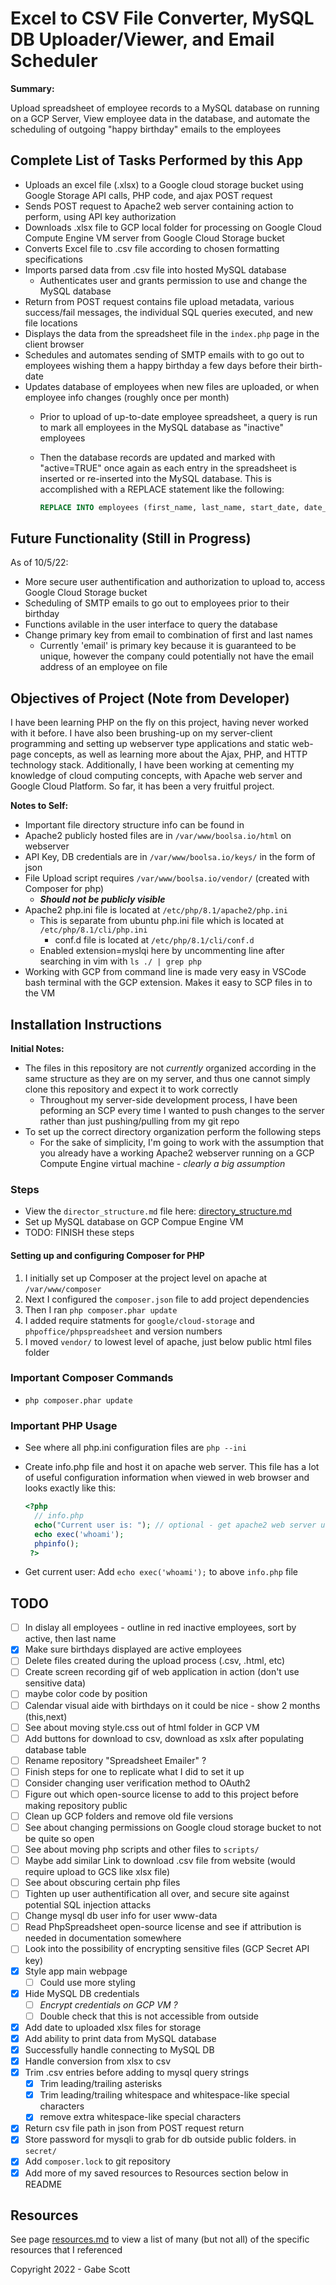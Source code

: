 # Excel to CSV File Converter, MySQL DB Uploader/Viewer, and Email Scheduler

**Summary:**

Upload spreadsheet of employee records to a MySQL database on running on a GCP Server, View employee data in the database, and automate the scheduling of outgoing "happy birthday" emails to the employees

## Complete List of Tasks Performed by this App

- Uploads an excel file (.xlsx) to a Google cloud storage bucket using Google Storage API calls, PHP code, and ajax POST request
- Sends POST request to Apache2 web server containing action to perform, using API key authorization
- Downloads .xlsx file to GCP local folder for processing on Google Cloud Compute Engine VM server from Google Cloud Storage bucket
- Converts Excel file to .csv file according to chosen formatting specifications
- Imports parsed data from .csv file into hosted MySQL database
  - Authenticates user and grants permission to use and change the MySQL database
- Return from POST request contains file upload metadata, various success/fail messages, the individual SQL queries executed, and new file locations
- Displays the data from the spreadsheet file in the ```index.php``` page in the client browser
- Schedules and automates sending of SMTP emails with to go out to employees wishing them a happy birthday a few days before their birth-date
- Updates database of employees when new files are uploaded, or when employee info changes (roughly once per month)
  - Prior to upload of up-to-date employee spreadsheet, a query is run to mark all employees in the MySQL database as "inactive" employees
  - Then the database records are updated and marked with "active=TRUE" once again as each entry in the spreadsheet is inserted or re-inserted into the MySQL database. This is accomplished with a REPLACE statement like the following:

    ```SQL
    REPLACE INTO employees (first_name, last_name, start_date, date_of_birth, address, email, phone_number, schedule, position, active) VALUES (?,?,?,?,?,?,?,?,?,?);
    
    ```

## Future Functionality (Still in Progress)

As of 10/5/22:

- More secure user authentification and authorization to upload to, access Google Cloud Storage bucket
- Scheduling of SMTP emails to go out to employees prior to their birthday
- Functions avilable in the user interface to query the database
- Change primary key from email to combination of first and last names
  - Currently 'email' is primary key because it is guaranteed to be unique, however the company could potentially not have the email address of an employee on file

## Objectives of Project (Note from Developer)

I have been learning PHP on the fly on this project, having never worked with it before. I have also been brushing-up on my server-client programming and setting up webserver type applications and static web-page concepts, as well as learning more about the Ajax, PHP, and HTTP technology stack. Additionally, I have been working at cementing my knowledge of cloud computing concepts, with Apache web server and Google Cloud Platform. So far, it has been a very fruitful project.

**Notes to Self:**

- Important file directory structure info can be found in 
- Apache2 publicly hosted files are in ```/var/www/boolsa.io/html``` on webserver
- API Key, DB credentials are in ```/var/www/boolsa.io/keys/``` in the form of json
- File Upload script requires ```/var/www/boolsa.io/vendor/``` (created with Composer for php)
  - ***Should not be publicly visible***
- Apache2 php.ini file is located at ```/etc/php/8.1/apache2/php.ini```
  - This is separate from ubuntu php.ini file which is located at ```/etc/php/8.1/cli/php.ini```
    - conf.d file is located at ```/etc/php/8.1/cli/conf.d```
  - Enabled extension=myslqi here by uncommenting line after searching in vim with ```ls ./ | grep php```
- Working with GCP from command line is made very easy in VSCode bash terminal with the GCP extension. Makes it easy to SCP files in to the VM

## Installation Instructions

**Initial Notes:**

- The files in this repository are not *currently* organized according in the same structure as they are on my server, and thus one cannot simply clone this repository and expect it to work correctly
  - Throughout my server-side development process, I have been peforming an SCP every time I wanted to push changes to the server rather than just pushing/pulling from my git repo
- To set up the correct directory organization perform the following steps
  - For the sake of simplicity, I'm going to work with the assumption that you already have a working Apache2 webserver running on a GCP Compute Engine virtual machine - *clearly a big assumption*

### Steps

- View the ```director_structure.md``` file here: [directory_structure.md](directory_structure.md)
- Set up MySQL database on GCP Compue Engine VM
- TODO: FINISH these steps

#### Setting up and configuring Composer for PHP

1. I initially set up Composer at the project level on apache at ```/var/www/composer```
2. Next I configured the ```composer.json``` file to add project dependencies
3. Then I ran ```php composer.phar update```
4. I added require statments for ```google/cloud-storage``` and ```phpoffice/phpspreadsheet``` and version numbers
5. I moved ```vendor/``` to lowest level of apache, just below public html files folder

### Important Composer Commands

- ```php composer.phar update```

### Important PHP Usage

- See where all php.ini configuration files are ```php --ini```
- Create info.php file and host it on apache web server. This file has a lot of useful configuration information when viewed in web browser and looks exactly like this:

    ```php
    <?php
      // info.php
      echo("Current user is: "); // optional - get apache2 web server user
      echo exec('whoami');
      phpinfo(); 
     ?>
    ```

- Get current user: Add ```echo exec('whoami');``` to above ```info.php``` file

## TODO

- [ ] In dislay all employees - outline in red inactive employees, sort by active, then last name
- [x] Make sure birthdays displayed are active employees
- [ ] Delete files created during the upload process (.csv, .html, etc)
- [ ] Create screen recording gif of web application in action (don't use sensitive data)
- [ ] maybe color code by position
- [ ] Calendar visual aide with birthdays on it could be nice - show 2 months (this,next)
- [ ] See about moving style.css out of html folder in GCP VM
- [ ] Add buttons for download to csv, download as xslx after populating database table
- [ ] Rename repository "Spreadsheet Emailer" ?
- [ ] Finish steps for one to replicate what I did to set it up
- [ ] Consider changing user verification method to OAuth2
- [ ] Figure out which open-source license to add to this project before making repository public
- [ ] Clean up GCP folders and remove old file versions
- [ ] See about changing permissions on Google cloud storage bucket to not be quite so open
- [ ] See about moving php scripts and other files to ```scripts/```
- [ ] Maybe add similar Link to download .csv file from website (would require upload to GCS like xlsx file)
- [ ] See about obscuring certain php files
- [ ] Tighten up user authentification all over, and secure site against potential SQL injection attacks
- [ ] Change mysql db user info for user www-data
- [ ] Read PhpSpreadsheet open-source license and see if attribution is needed in documentation somewhere
- [ ] Look into the possibility of encrypting sensitive files (GCP Secret API key)
- [x] Style app main webpage
  - [ ] Could use more styling
- [x] Hide MySQL DB credentials
  - [ ] *Encrypt credentials on GCP VM ?*
  - [ ] Double check that this is not accessible from outside
- [x] Add date to uploaded xlsx files for storage
- [x] Add ability to print data from MySQL database
- [x] Successfully handle connecting to MySQL DB
- [x] Handle conversion from xlsx to csv
- [x] Trim .csv entries before adding to mysql query strings
  - [x] Trim leading/trailing asterisks
  - [x] Trim leading/trailing whitespace and whitespace-like special characters
  - [x] remove extra whitespace-like special characters
- [x] Return csv file path in json from POST request return
- [x] Store password for mysqli to grab for db outside public folders. in ```secret/```
- [x] Add ```composer.lock``` to git repository
- [x] Add more of my saved resources to Resources section below in README

## Resources

See page [resources.md](resources.md) to view a list of many (but not all) of the specific resources that I referenced

Copyright 2022 - Gabe Scott
